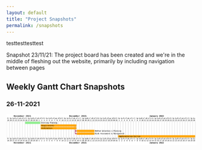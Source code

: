 ```yaml
---
layout: default
title: "Project Snapshots"
permalink: /snapshots
---
```


testtesttesttest

Snapshot 23/11/21:
The project board has been created and we're in the middle of fleshing out the
website, primarily by including navigation between pages

## Weekly Gantt Chart Snapshots

### 26-11-2021

![gantt chart for 26_11_2021](/img/gantt_26_11_21.png)
